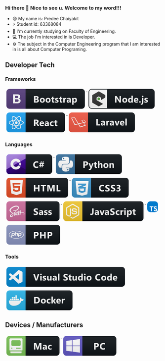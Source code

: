 ### Hi there 👋 Nice to see u. Welcome to my word!!!

- 😄 My name is: Predee Chaiyakit
- ⚡ Student id: 63368084
- 🔭 I'm currently studying on Faculty of Engineering.
- 💻 The job I'm interested in is Developer.
- ⚙️ The subject in the Computer Engineering program that I am interested in is all about Computer Programing.

## Developer Tech

### Frameworks 
<p align="left">
    
  <a href="#">
    <img src="svg/dev/frameworks/bootstrap.svg" alt="bootstrap.svg" style="vertical-align:top; margin:6px 4px">
  </a> 
    
  <a href="#">
    <img src="svg/dev/frameworks/nodejs_larger.svg" alt="nodejs_larger" style="vertical-align:top; margin:6px 4px">
  </a> 

  <a href="#">
    <img src="svg/dev/frameworks/react.svg" alt="react.svg" style="vertical-align:top; margin:6px 4px">
  </a>
    
  <a href="#">
    <img src="svg/dev/frameworks/laravel.svg" alt="laravel.svg" style="vertical-align:top; margin:6px 4px">
  </a>
    
</p>

### Languages 
<p align="left">

<a href="#">
    <img src="svg/dev/languages/csharp.svg" alt="csharp" style="vertical-align:top; margin:6px 4px">
  </a> 

<a href="#">
    <img src="svg/dev/languages/python.svg" alt="python" style="vertical-align:top; margin:6px 4px">
  </a> 

<a href="#">
    <img src="svg/dev/languages/html.svg" alt="html" style="vertical-align:top; margin:6px 4px">
  </a> 

<a href="#">
    <img src="svg/dev/languages/css3.svg" alt="css3" style="vertical-align:top; margin:6px 4px">
  </a> 

<a href="#">
    <img src="svg/dev/languages/sass.svg" alt="sass" style="vertical-align:top; margin:6px 4px">
  </a> 

<a href="#">
    <img src="svg/dev/languages/js.svg" alt="js" style="vertical-align:top; margin:6px 4px">
  </a> 

<a href="#">
    <img src="svg/dev/languages/typescript.svg" alt="typescript" style="vertical-align:top; margin:6px 4px; width:35px; border-radius: 10px;">
  </a> 
    
<a href="#">
    <img src="svg/dev/languages/php.svg" alt="php" style="vertical-align:top; margin:6px 4px">
  </a> 
    
</P>

### Tools 
<p align="left">
<a href="#">
    <img src="svg/dev/tools/visualstudio_code.svg" alt="visualstudio_code" style="vertical-align:top; margin:6px 4px">
  </a>
<a href="#">
    <img src="svg/dev/tools/docker.svg" alt="docker" style="vertical-align:top; margin:6px 4px">
  </a>

</P>

## Devices / Manufacturers
<p align="left">
<a href="#">
    <img src="svg/devices/mac.svg" alt="mac" style="vertical-align:top; margin:6px 4px">
  </a>

<a href="#">
    <img src="svg/devices/pc.svg" alt="pc" style="vertical-align:top; margin:6px 4px">
  </a>
</p>
